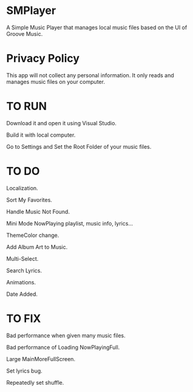 # SMPlayer
A Simple Music Player that manages local music files based on the UI of Groove Music.

# Privacy Policy
This app will not collect any personal information. It only reads and manages music files on your computer.

# TO RUN
Download it and open it using Visual Studio.

Build it with local computer.

Go to Settings and Set the Root Folder of your music files.

# TO DO
Localization.

Sort My Favorites.

Handle Music Not Found.

Mini Mode NowPlaying playlist, music info, lyrics...

ThemeColor change.

Add Album Art to Music.

Multi-Select.

Search Lyrics.

Animations.

Date Added.

# TO FIX
Bad performance when given many music files.

Bad performance of Loading NowPlayingFull.

Large MainMoreFullScreen.

Set lyrics bug.

Repeatedly set shuffle.